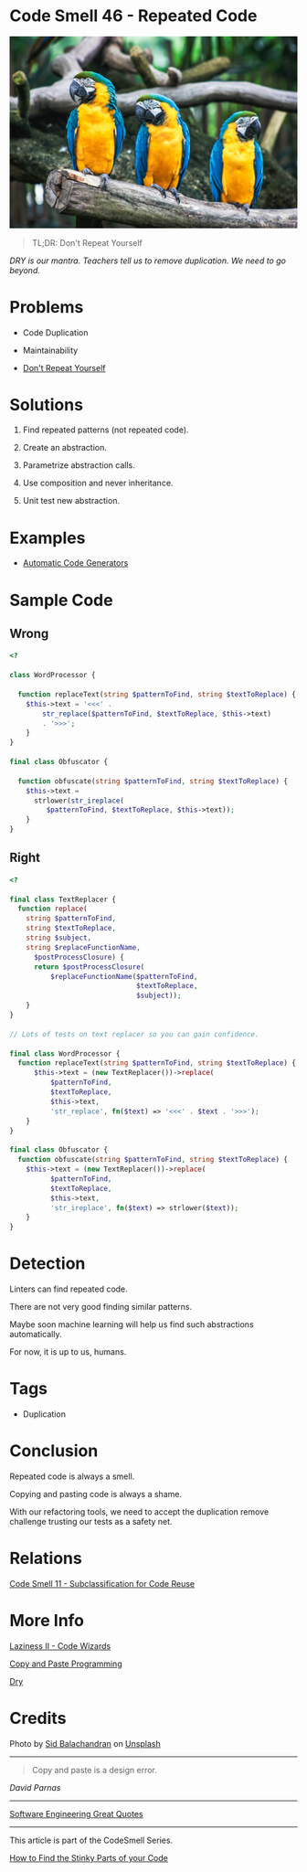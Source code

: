 # Code Smell 46 - Repeated Code

![Code Smell 46 - Repeated Code](Code%20Smell%2046%20-%20Repeated%20Code.jpg)

> TL;DR: Don't Repeat Yourself

*DRY is our mantra. Teachers tell us to remove duplication. We need to go beyond.*

# Problems

- Code Duplication

- Maintainability

- [Don't Repeat Yourself](https://en.wikipedia.org/wiki/Don%27t_repeat_yourself)

# Solutions

1. Find repeated patterns (not repeated code).

2. Create an abstraction.

3. Parametrize abstraction calls.

4. Use composition and never inheritance.

5. Unit test new abstraction.

# Examples

- [Automatic Code Generators](https://github.com/mcsee/Software-Design-Articles/tree/main/Articles/Theory/Laziness%20II%20-%20Code%20Wizards/readme.md)

# Sample Code

## Wrong

<!-- [Gist Url](https://gist.github.com/mcsee/b6df5d98efbecc9be783006d364e63f8) -->

```php
<?

class WordProcessor {

  function replaceText(string $patternToFind, string $textToReplace) {
    $this->text = '<<<' . 
        str_replace($patternToFind, $textToReplace, $this->text) 
        . '>>>';
    }
}

final class Obfuscator {

  function obfuscate(string $patternToFind, string $textToReplace) {
    $this->text = 
      strlower(str_ireplace(
         $patternToFind, $textToReplace, $this->text));
    }
}
```

## Right

<!-- [Gist Url](https://gist.github.com/mcsee/4eb63e5acfcdda39b24e3f6a73eb0bdb) -->

```php
<?

final class TextReplacer {
  function replace(
    string $patternToFind, 
    string $textToReplace, 
    string $subject, 
    string $replaceFunctionName, 
      $postProcessClosure) {
      return $postProcessClosure(
          $replaceFunctionName($patternToFind,
                               $textToReplace,
                               $subject));
    }
}

// Lots of tests on text replacer so you can gain confidence.

final class WordProcessor {
  function replaceText(string $patternToFind, string $textToReplace) {
      $this->text = (new TextReplacer())->replace(
          $patternToFind, 
          $textToReplace, 
          $this->text, 
          'str_replace', fn($text) => '<<<' . $text . '>>>');
    }
}

final class Obfuscator {
  function obfuscate(string $patternToFind, string $textToReplace) {
    $this->text = (new TextReplacer())->replace(
          $patternToFind, 
          $textToReplace, 
          $this->text, 
          'str_ireplace', fn($text) => strlower($text));
    }
}
```

# Detection

Linters can find repeated code. 

There are not very good finding similar patterns. 

Maybe soon machine learning will help us find such abstractions automatically. 

For now, it is up to us, humans.

# Tags

- Duplication

# Conclusion

Repeated code is always a smell. 

Copying and pasting code is always a shame.

With our refactoring tools, we need to accept the duplication remove challenge trusting our tests as a safety net.

# Relations

[Code Smell 11 - Subclassification for Code Reuse](https://github.com/mcsee/Software-Design-Articles/tree/main/Articles/Code%20Smells/Code%20Smell%2011%20-%20Subclassification%20for%20Code%20Reuse/readme.md)

# More Info

[Laziness II - Code Wizards](https://github.com/mcsee/Software-Design-Articles/tree/main/Articles/Theory/Laziness%20II%20-%20Code%20Wizards/readme.md)

[Copy and Paste Programming](https://en.wikipedia.org/wiki/Copy_and_paste_programming)

[Dry](https://deepdive.hashnode.dev/dry-dont-repeat-yourself)

# Credits

Photo by [Sid Balachandran](https://unsplash.com/@itookthose) on [Unsplash](https://unsplash.com/s/photos/parrot)

* * *

> Copy and paste is a design error. 

_David Parnas_
 
* * *
 
[Software Engineering Great Quotes](https://github.com/mcsee/Software-Design-Articles/tree/main/Articles/Quotes/Software%20Engineering%20Great%20Quotes/readme.md)

* * *

This article is part of the CodeSmell Series.

[How to Find the Stinky Parts of your Code](https://github.com/mcsee/Software-Design-Articles/tree/main/Articles/Code%20Smells/How%20to%20Find%20the%20Stinky%20parts%20of%20your%20Code/readme.md)